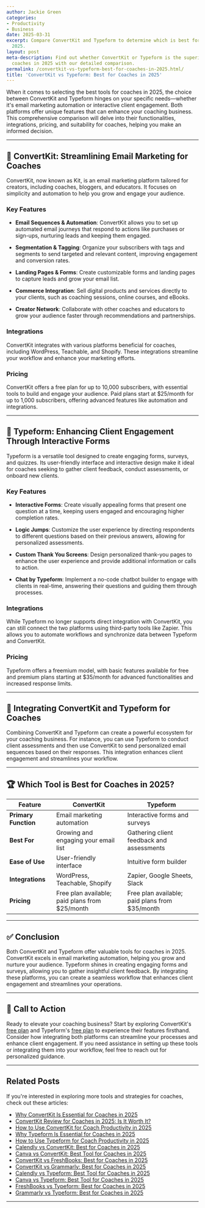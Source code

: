 ```yaml
---
author: Jackie Green
categories:
- Productivity
- Business
date: 2025-03-31
excerpt: Compare ConvertKit and Typeform to determine which is best for coaches in
  2025.
layout: post
meta-description: Find out whether ConvertKit or Typeform is the superior choice for
  coaches in 2025 with our detailed comparison.
permalink: /convertkit-vs-typeform-best-for-coaches-in-2025.html/
title: 'ConvertKit vs Typeform: Best for Coaches in 2025'
---
```


When it comes to selecting the best tools for coaches in 2025, the choice between ConvertKit and Typeform hinges on your specific needs—whether it's email marketing automation or interactive client engagement. Both platforms offer unique features that can enhance your coaching business. This comprehensive comparison will delve into their functionalities, integrations, pricing, and suitability for coaches, helping you make an informed decision.

---

## 🧠 ConvertKit: Streamlining Email Marketing for Coaches

ConvertKit, now known as Kit, is an email marketing platform tailored for creators, including coaches, bloggers, and educators. It focuses on simplicity and automation to help you grow and engage your audience.

### Key Features

- **Email Sequences & Automation**: ConvertKit allows you to set up automated email journeys that respond to actions like purchases or sign-ups, nurturing leads and keeping them engaged. 

- **Segmentation & Tagging**: Organize your subscribers with tags and segments to send targeted and relevant content, improving engagement and conversion rates. 

- **Landing Pages & Forms**: Create customizable forms and landing pages to capture leads and grow your email list. 

- **Commerce Integration**: Sell digital products and services directly to your clients, such as coaching sessions, online courses, and eBooks. 

- **Creator Network**: Collaborate with other coaches and educators to grow your audience faster through recommendations and partnerships. 

### Integrations

ConvertKit integrates with various platforms beneficial for coaches, including WordPress, Teachable, and Shopify. These integrations streamline your workflow and enhance your marketing efforts. 

### Pricing

ConvertKit offers a free plan for up to 10,000 subscribers, with essential tools to build and engage your audience. Paid plans start at $25/month for up to 1,000 subscribers, offering advanced features like automation and integrations. 

---

## 📝 Typeform: Enhancing Client Engagement Through Interactive Forms

Typeform is a versatile tool designed to create engaging forms, surveys, and quizzes. Its user-friendly interface and interactive design make it ideal for coaches seeking to gather client feedback, conduct assessments, or onboard new clients.

### Key Features

- **Interactive Forms**: Create visually appealing forms that present one question at a time, keeping users engaged and encouraging higher completion rates. 

- **Logic Jumps**: Customize the user experience by directing respondents to different questions based on their previous answers, allowing for personalized assessments. 

- **Custom Thank You Screens**: Design personalized thank-you pages to enhance the user experience and provide additional information or calls to action. 

- **Chat by Typeform**: Implement a no-code chatbot builder to engage with clients in real-time, answering their questions and guiding them through processes. 

### Integrations

While Typeform no longer supports direct integration with ConvertKit, you can still connect the two platforms using third-party tools like Zapier. This allows you to automate workflows and synchronize data between Typeform and ConvertKit. 

### Pricing

Typeform offers a freemium model, with basic features available for free and premium plans starting at $35/month for advanced functionalities and increased response limits.

---

## 🔄 Integrating ConvertKit and Typeform for Coaches

Combining ConvertKit and Typeform can create a powerful ecosystem for your coaching business. For instance, you can use Typeform to conduct client assessments and then use ConvertKit to send personalized email sequences based on their responses. This integration enhances client engagement and streamlines your workflow. 

---

## 🏆 Which Tool is Best for Coaches in 2025?

| Feature                     | ConvertKit                            | Typeform                              |
|-----------------------------|---------------------------------------|---------------------------------------|
| **Primary Function**        | Email marketing automation            | Interactive forms and surveys         |
| **Best For**                | Growing and engaging your email list  | Gathering client feedback and assessments |
| **Ease of Use**             | User-friendly interface               | Intuitive form builder                |
| **Integrations**            | WordPress, Teachable, Shopify         | Zapier, Google Sheets, Slack          |
| **Pricing**                 | Free plan available; paid plans from $25/month | Free plan available; paid plans from $35/month |

---

## ✅ Conclusion

Both ConvertKit and Typeform offer valuable tools for coaches in 2025. ConvertKit excels in email marketing automation, helping you grow and nurture your audience. Typeform shines in creating engaging forms and surveys, allowing you to gather insightful client feedback. By integrating these platforms, you can create a seamless workflow that enhances client engagement and streamlines your operations.

---

## 🚀 Call to Action

Ready to elevate your coaching business? Start by exploring ConvertKit's [free plan](https://convertkit.com/) and Typeform's [free plan](https://www.typeform.com/) to experience their features firsthand. Consider how integrating both platforms can streamline your processes and enhance client engagement. If you need assistance in setting up these tools or integrating them into your workflow, feel free to reach out for personalized guidance.

---

## Related Posts
If you're interested in exploring more tools and strategies for coaches, check out these articles:
- [Why ConvertKit Is Essential for Coaches in 2025](/why-convertkit-is-essential-for-coaches-in-2025.html/)
- [ConvertKit Review for Coaches in 2025: Is It Worth It?](/convertkit-review-for-coaches-in-2025-is-it-worth-it.html/)
- [How to Use ConvertKit for Coach Productivity in 2025](/how-to-use-convertkit-for-coach-productivity-in-2025.html/)
- [Why Typeform Is Essential for Coaches in 2025](/why-typeform-is-essential-for-coaches-in-2025.html/)
- [How to Use Typeform for Coach Productivity in 2025](/how-to-use-typeform-for-coach-productivity-in-2025.html/)
- [Calendly vs ConvertKit: Best for Coaches in 2025](/calendly-vs-convertkit-best-for-coaches-in-2025.html/)
- [Canva vs ConvertKit: Best Tool for Coaches in 2025](/canva-vs-convertkit-best-tool-for-coaches-in-2025.html/)
- [ConvertKit vs FreshBooks: Best for Coaches in 2025](/convertkit-vs-freshbooks-best-for-coaches-in-2025.html/)
- [ConvertKit vs Grammarly: Best for Coaches in 2025](/convertkit-vs-grammarly-best-for-coaches-in-2025.html/)
- [Calendly vs Typeform: Best Tool for Coaches in 2025](/calendly-vs-typeform-best-tool-for-coaches-in-2025.html/)
- [Canva vs Typeform: Best Tool for Coaches in 2025](/canva-vs-typeform-best-tool-for-coaches-in-2025.html/)
- [FreshBooks vs Typeform: Best for Coaches in 2025](/freshbooks-vs-typeform-best-for-coaches-in-2025.html/)
- [Grammarly vs Typeform: Best for Coaches in 2025](/grammarly-vs-typeform-best-for-coaches-in-2025.html/)
---
